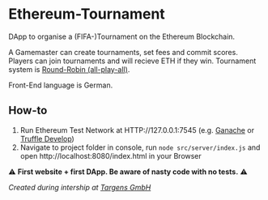 # Ethereum-Tournament

DApp to organise a (FIFA-)Tournament on the Ethereum Blockchain. 

A Gamemaster can create tournaments, set fees and commit scores. Players can join tournaments and will recieve ETH if they win.
Tournament system is [Round-Robin (all-play-all)](https://en.wikipedia.org/wiki/Round-robin_tournament).

Front-End language is German.

## How-to
1. Run Ethereum Test Network at HTTP://127.0.0.1:7545 (e.g. [Ganache](http://truffleframework.com/ganache/) or [Truffle Develop](http://truffleframework.com/docs/getting_started/client#truffle-develop))
2. Navigate to project folder in console, run ```node src/server/index.js``` and open http://localhost:8080/index.html in your Browser


 :warning: **First website + first DApp. Be aware of nasty code with no tests.**  :warning:

*Created during intership at [Targens GmbH](https://www.targens.de/en/)*
